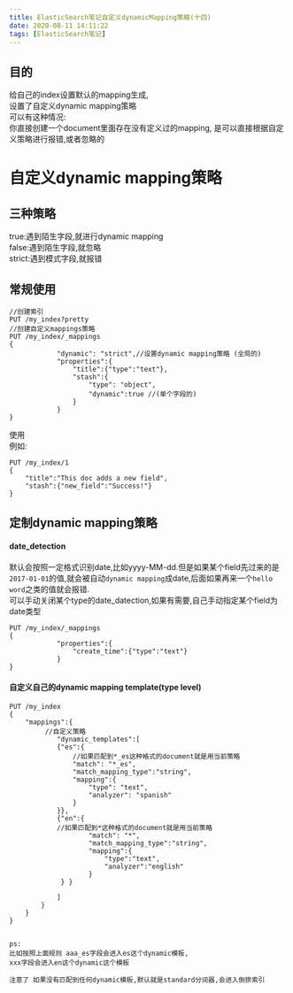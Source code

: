 ```yaml
---
title: ElasticSearch笔记自定义dynamicMapping策略(十四)
date: 2020-08-11 14:11:22
tags: [ElasticSearch笔记]
---
```


## 目的
给自己的index设置默认的mapping生成,  
设置了自定义dynamic mapping策略  
可以有这种情况:  
你直接创建一个document里面存在没有定义过的mapping,
是可以直接根据自定义策略进行报错,或者忽略的  

<!--more-->

# 自定义dynamic mapping策略
三种策略
---
true:遇到陌生字段,就进行dynamic mapping  
false:遇到陌生字段,就忽略   
strict:遇到模式字段,就报错


## 常规使用
```
//创建索引
PUT /my_index?pretty
//创建自定义mappings策略
PUT /my_index/_mappings
{
            "dynamic": "strict",//设置dynamic mapping策略 (全局的)
            "properties":{
                "title":{"type":"text"},
                "stash":{
                    "type": "object",
                    "dynamic":true //(单个字段的)
                }
            }
}

```
使用   
例如:
```
PUT /my_index/1
{
    "title":"This doc adds a new field",
    "stash":{"new_field":"Success!"}
}
```

## 定制dynamic mapping策略
#### date_detection
默认会按照一定格式识别date,比如yyyy-MM-dd.但是如果某个field先过来的是`2017-01-01`的值,就会被自动`dynamic mapping`成date,后面如果再来一个`hello word`之类的值就会报错.  
可以手动关闭某个type的date_datection,如果有需要,自己手动指定某个field为date类型
```
PUT /my_index/_mappings
{
            "properties":{
                "create_time":{"type":"text"}
            }
}
```
#### 自定义自己的dynamic mapping template(type level)
```
PUT /my_index
{
    "mappings":{
         //自定义策略
            "dynamic_templates":[
            {"es":{
                //如果匹配到*_es这种格式的document就是用当前策略
                "match": "*_es",
                "match_mapping_type":"string",
                "mapping":{
                    "type": "text",
                    "analyzer": "spanish"
                }
            }},
            {"en":{
            //如果匹配到*这种格式的document就是用当前策略
                    "match": "*",
                    "match_mapping_type":"string",
                    "mapping":{
                        "type":"text",
                        "analyzer":"english"
                    }
             } }

            ]
        }
    }
}


ps:
比如按照上面规则 aaa_es字段会进入es这个dynamic模板,
xxx字段会进入en这个dynamic这个模板

注意了 如果没有匹配到任何dynamic模板,默认就是standard分词器,会进入倒排索引

```
